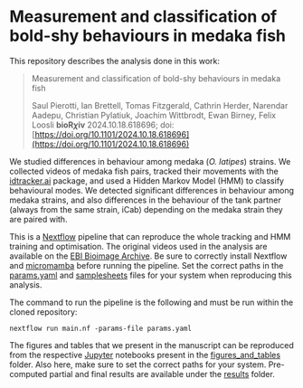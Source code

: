 # Measurement and classification of bold-shy behaviours in medaka fish

This repository describes the analysis done in this work:

> Measurement and classification of bold-shy behaviours in medaka fish
>
> Saul Pierotti, Ian Brettell, Tomas Fitzgerald, Cathrin Herder, Narendar Aadepu, Christian Pylatiuk, Joachim Wittbrodt, Ewan Birney, Felix Loosli
> **bioR$\chi$iv** 2024.10.18.618696; doi: [https://doi.org/10.1101/2024.10.18.618696](https://doi.org/10.1101/2024.10.18.618696)

We studied differences in behaviour among medaka (_O. latipes_) strains.
We collected videos of medaka fish pairs, tracked their movements with the [idtracker.ai](https://idtracker.ai/latest/) package, and used a Hidden Markov Model (HMM) to classify behavioural modes.
We detected significant differences in behaviour among medaka strains, and also differences in the behaviour of the tank partner (always from the same strain, iCab) depending on the medaka strain they are paired with.

This is a [Nextflow](https://www.nextflow.io/) pipeline that can reproduce the whole tracking and HMM training and optimisation. The original videos used in the analysis are available on the [EBI Bioimage Archive](https://doi.org/10.6019/S-BIAD1421). Be sure to correctly install Nextflow and [micromamba](https://mamba.readthedocs.io/en/latest/user_guide/micromamba.html) before running the pipeline. Set the correct paths in the [params.yaml](params.yaml) and [samplesheets](samplesheets) files for your system when reproducing this analysis.

The command to run the pipeline is the following and must be run within the cloned repository:

```
nextflow run main.nf -params-file params.yaml
```

The figures and tables that we present in the manuscript can be reproduced from the respective [Jupyter](https://jupyter.org/) notebooks present in the [figures_and_tables](figures_and_tables) folder. Also here, make sure to set the correct paths for your system. Pre-computed partial and final results are available under the [results](results) folder.
